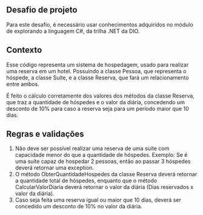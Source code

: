 ## Desafio de projeto
Para este desafio, é necessário usar conhecimentos adquiridos no módulo de explorando a linguagem C#, da trilha .NET da DIO.

## Contexto
Esse código representa um sistema de hospedagem, usado para realizar uma reserva em um hotel. Possuindo a classe Pessoa, que representa o hóspede, a classe Suíte, e a classe Reserva, que fará um relacionamento entre ambos.

É feito o cálculo corretamente dos valores dos métodos da classe Reserva, que traz a quantidade de hóspedes e o valor da diária, concedendo um desconto de 10% para caso a reserva seja para um período maior que 10 dias.


## Regras e validações
1. Não deve ser possível realizar uma reserva de uma suíte com capacidade menor do que a quantidade de hóspedes. Exemplo: Se é uma suíte capaz de hospedar 2 pessoas, então ao passar 3 hóspedes deverá retornar uma exception.
2. O método ObterQuantidadeHospedes da classe Reserva deverá retornar a quantidade total de hóspedes, enquanto que o método CalcularValorDiaria deverá retornar o valor da diária (Dias reservados x valor da diária).
3. Caso seja feita uma reserva igual ou maior que 10 dias, deverá ser concedido um desconto de 10% no valor da diária.

